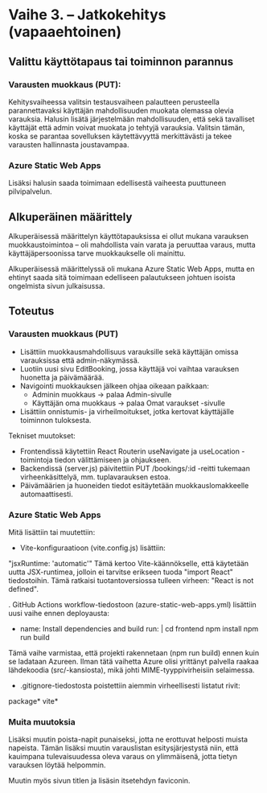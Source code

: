 # Vaihe 3. – Jatkokehitys (vapaaehtoinen)

## Valittu käyttötapaus tai toiminnon parannus

### Varausten muokkaus (PUT):

Kehitysvaiheessa valitsin testausvaiheen palautteen perusteella parannettavaksi käyttäjän mahdollisuuden muokata olemassa olevia varauksia. Halusin lisätä järjestelmään mahdollisuuden, että sekä tavalliset käyttäjät että admin voivat muokata jo tehtyjä varauksia. Valitsin tämän, koska se parantaa sovelluksen käytettävyyttä merkittävästi ja tekee varausten hallinnasta joustavampaa.

### Azure Static Web Apps

Lisäksi halusin saada toimimaan edellisestä vaiheesta puuttuneen pilvipalvelun.

## Alkuperäinen määrittely

Alkuperäisessä määrittelyn käyttötapauksissa ei ollut mukana varauksen muokkaustoimintoa – oli mahdollista vain varata ja peruuttaa varaus, mutta käyttäjäpersoonissa tarve muokkaukselle oli mainittu.

Alkuperäisessä määrittelyssä oli mukana Azure Static Web Apps, mutta en ehtinyt saada sitä toimimaan edelliseen palautukseen johtuen isoista ongelmista sivun julkaisussa.

## Toteutus

### Varausten muokkaus (PUT)

- Lisättiin muokkausmahdollisuus varauksille sekä käyttäjän omissa varauksissa että admin-näkymässä.
- Luotiin uusi sivu EditBooking, jossa käyttäjä voi vaihtaa varauksen huonetta ja päivämäärää.
- Navigointi muokkauksen jälkeen ohjaa oikeaan paikkaan:
    - Adminin muokkaus → palaa Admin-sivulle
    - Käyttäjän oma muokkaus → palaa Omat varaukset -sivulle
- Lisättiin onnistumis- ja virheilmoitukset, jotka kertovat käyttäjälle toiminnon tuloksesta.

Tekniset muutokset:
- Frontendissä käytettiin React Routerin useNavigate ja useLocation -toimintoja tiedon välittämiseen ja ohjaukseen.
- Backendissä (server.js) päivitettiin PUT /bookings/:id -reitti tukemaan virheenkäsittelyä, mm. tuplavarauksen estoa.
- Päivämäärien ja huoneiden tiedot esitäytetään muokkauslomakkeelle automaattisesti.

### Azure Static Web Apps

Mitä lisättiin tai muutettiin:

- Vite-konfiguraatioon (vite.config.js) lisättiin:

"jsxRuntime: 'automatic'"
Tämä kertoo Vite-käännökselle, että käytetään uutta JSX-runtimea, jolloin ei tarvitse erikseen tuoda "import React" tiedostoihin. Tämä ratkaisi tuotantoversiossa tulleen virheen: "React is not defined".

. GitHub Actions workflow-tiedostoon (azure-static-web-apps.yml) lisättiin uusi vaihe ennen deployausta:

- name: Install dependencies and build
  run: |
    cd frontend
    npm install
    npm run build

Tämä vaihe varmistaa, että projekti rakennetaan (npm run build) ennen kuin se ladataan Azureen. Ilman tätä vaihetta Azure olisi yrittänyt palvella raakaa lähdekoodia (src/-kansiosta), mikä johti MIME-tyyppivirheisiin selaimessa.

- .gitignore-tiedostosta poistettiin aiemmin virheellisesti listatut rivit:

package*
vite*

### Muita muutoksia

Lisäksi muutin poista-napit punaiseksi, jotta ne erottuvat helposti muista napeista. Tämän lisäksi muutin varauslistan esitysjärjestystä niin, että kauimpana tulevaisuudessa oleva varaus on ylimmäisenä, jotta tietyn varauksen löytää helpommin.

Muutin myös sivun titlen ja lisäsin itsetehdyn faviconin.

